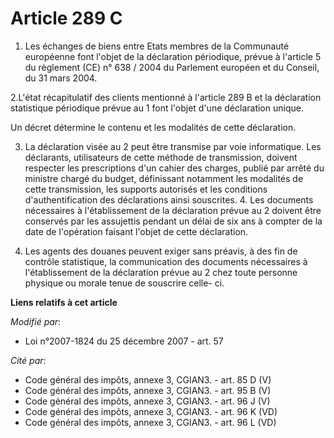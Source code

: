 # Article 289 C

1. Les échanges de biens entre Etats membres de la Communauté européenne font l'objet de la déclaration périodique, prévue à
l'article 5 du règlement (CE) n° 638 / 2004 du Parlement européen et du Conseil, du 31 mars 2004. 

2.L'état récapitulatif des clients mentionné à l'article 289 B et la déclaration statistique périodique prévue au 1 font
l'objet d'une déclaration unique. 

Un décret détermine le contenu et les modalités de cette déclaration. 

3. La déclaration visée au 2 peut être transmise par voie informatique. Les déclarants, utilisateurs de cette méthode de
transmission, doivent respecter les prescriptions d'un cahier des charges, publié par arrêté du ministre chargé du budget,
définissant notamment les modalités de cette transmission, les supports autorisés et les conditions d'authentification des
déclarations ainsi souscrites. 4. Les documents nécessaires à l'établissement de la déclaration prévue au 2 doivent être
conservés par les assujettis pendant un délai de six ans à compter de la date de l'opération faisant l'objet de cette
déclaration. 

5. Les agents des douanes peuvent exiger sans préavis, à des fin de contrôle statistique, la communication des documents
nécessaires à l'établissement de la déclaration prévue au 2 chez toute personne physique ou morale tenue de souscrire celle-
ci.

**Liens relatifs à cet article**

_Modifié par_:

  - Loi n°2007-1824 du 25 décembre 2007 - art. 57

_Cité par_:

  - Code général des impôts, annexe 3, CGIAN3. - art. 85 D (V)
  - Code général des impôts, annexe 3, CGIAN3. - art. 95 B (V)
  - Code général des impôts, annexe 3, CGIAN3. - art. 96 J (V)
  - Code général des impôts, annexe 3, CGIAN3. - art. 96 K (VD)
  - Code général des impôts, annexe 3, CGIAN3. - art. 96 L (VD)
